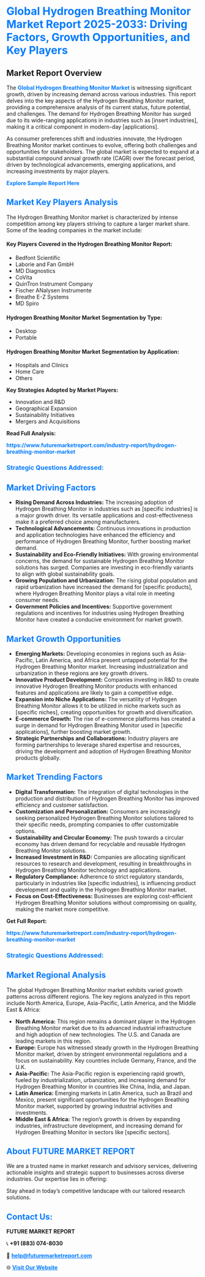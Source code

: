 <h1 style="color: #007BFF;">Global Hydrogen Breathing Monitor Market Report 2025-2033: Driving Factors, Growth Opportunities, and Key Players</h1>

<section id="overview">
<h2>Market Report Overview</h2>
<p>The <a href="https://www.futuremarketreport.com/industry-report/hydrogen-breathing-monitor-market" style="color: #007BFF; text-decoration: none;"><strong>Global Hydrogen Breathing Monitor Market</strong></a> is witnessing significant growth, driven by increasing demand across various industries. This report delves into the key aspects of the Hydrogen Breathing Monitor market, providing a comprehensive analysis of its current status, future potential, and challenges. The demand for Hydrogen Breathing Monitor has surged due to its wide-ranging applications in industries such as [insert industries], making it a critical component in modern-day [applications].</p>
<p>As consumer preferences shift and industries innovate, the Hydrogen Breathing Monitor market continues to evolve, offering both challenges and opportunities for stakeholders. The global market is expected to expand at a substantial compound annual growth rate (CAGR) over the forecast period, driven by technological advancements, emerging applications, and increasing investments by major players.</p>
</section>

<section id="overview">
<p><a href="https://www.futuremarketreport.com/request-sample/reportId=78765" style="color: #007BFF; text-decoration: none;"><strong>Explore Sample Report Here</strong></a></p>
</section>

<section id="key-players">
<h2 style="color: #007BFF;">Market Key Players Analysis</h2>
<p>The Hydrogen Breathing Monitor market is characterized by intense competition among key players striving to capture a larger market share. Some of the leading companies in the market include:</p>
<h4>Key Players Covered in the Hydrogen Breathing Monitor Report:</h4>
<ul><li>Bedfont Scientific</li><li>Laborie and Fan GmbH</li><li>MD Diagnostics</li><li>CoVita</li><li>QuinTron Instrument Company</li><li>Fischer ANalysen Instrumente</li><li>Breathe E-Z Systems</li><li>MD Spiro</li></ul>
<h4>Hydrogen Breathing Monitor Market Segmentation by Type:</h4>
<ul><li>Desktop</li><li>Portable</li></ul>

<h4>Hydrogen Breathing Monitor Market Segmentation by Application:</h4>
<ul><li>Hospitals and Clinics</li><li>Home Care</li><li>Others</li></ul>
<p><strong>Key Strategies Adopted by Market Players:</strong></p>
<ul>
<li>Innovation and R&D</li>
<li>Geographical Expansion</li>
<li>Sustainability Initiatives</li>
<li>Mergers and Acquisitions</li>
</ul>
</section>

<section>
<p><strong>Read Full Analysis: </strong></p><a href="https://www.futuremarketreport.com/industry-report/hydrogen-breathing-monitor-market" style="color: #007BFF; text-decoration: none;"><strong>https://www.futuremarketreport.com/industry-report/hydrogen-breathing-monitor-market</strong></a>
<h3 style="color: #007BFF;">Strategic Questions Addressed:</h3>
</section>

<section id="driving-factors">
<h2 style="color: #007BFF;">Market Driving Factors</h2>
<ul>
<li><strong>Rising Demand Across Industries:</strong> The increasing adoption of Hydrogen Breathing Monitor in industries such as [specific industries] is a major growth driver. Its versatile applications and cost-effectiveness make it a preferred choice among manufacturers.</li>
<li><strong>Technological Advancements:</strong> Continuous innovations in production and application technologies have enhanced the efficiency and performance of Hydrogen Breathing Monitor, further boosting market demand.</li>
<li><strong>Sustainability and Eco-Friendly Initiatives:</strong> With growing environmental concerns, the demand for sustainable Hydrogen Breathing Monitor solutions has surged. Companies are investing in eco-friendly variants to align with global sustainability goals.</li>
<li><strong>Growing Population and Urbanization:</strong> The rising global population and rapid urbanization have increased the demand for [specific products], where Hydrogen Breathing Monitor plays a vital role in meeting consumer needs.</li>
<li><strong>Government Policies and Incentives:</strong> Supportive government regulations and incentives for industries using Hydrogen Breathing Monitor have created a conducive environment for market growth.</li>
</ul>
</section>

<section id="growth-opportunities">
<h2 style="color: #007BFF;">Market Growth Opportunities</h2>
<ul>
<li><strong>Emerging Markets:</strong> Developing economies in regions such as Asia-Pacific, Latin America, and Africa present untapped potential for the Hydrogen Breathing Monitor market. Increasing industrialization and urbanization in these regions are key growth drivers.</li>
<li><strong>Innovative Product Development:</strong> Companies investing in R&D to create innovative Hydrogen Breathing Monitor products with enhanced features and applications are likely to gain a competitive edge.</li>
<li><strong>Expansion into Niche Applications:</strong> The versatility of Hydrogen Breathing Monitor allows it to be utilized in niche markets such as [specific niches], creating opportunities for growth and diversification.</li>
<li><strong>E-commerce Growth:</strong> The rise of e-commerce platforms has created a surge in demand for Hydrogen Breathing Monitor used in [specific applications], further boosting market growth.</li>
<li><strong>Strategic Partnerships and Collaborations:</strong> Industry players are forming partnerships to leverage shared expertise and resources, driving the development and adoption of Hydrogen Breathing Monitor products globally.</li>
</ul>
</section>

<section id="trending-factors">
<h2 style="color: #007BFF;">Market Trending Factors</h2>
<ul>
<li><strong>Digital Transformation:</strong> The integration of digital technologies in the production and distribution of Hydrogen Breathing Monitor has improved efficiency and customer satisfaction.</li>
<li><strong>Customization and Personalization:</strong> Consumers are increasingly seeking personalized Hydrogen Breathing Monitor solutions tailored to their specific needs, prompting companies to offer customizable options.</li>
<li><strong>Sustainability and Circular Economy:</strong> The push towards a circular economy has driven demand for recyclable and reusable Hydrogen Breathing Monitor solutions.</li>
<li><strong>Increased Investment in R&D:</strong> Companies are allocating significant resources to research and development, resulting in breakthroughs in Hydrogen Breathing Monitor technology and applications.</li>
<li><strong>Regulatory Compliance:</strong> Adherence to strict regulatory standards, particularly in industries like [specific industries], is influencing product development and quality in the Hydrogen Breathing Monitor market.</li>
<li><strong>Focus on Cost-Effectiveness:</strong> Businesses are exploring cost-efficient Hydrogen Breathing Monitor solutions without compromising on quality, making the market more competitive.</li>
</ul>
</section>

<section>
<p><strong>Get Full Report: </strong></p><a href="https://www.futuremarketreport.com/industry-report/hydrogen-breathing-monitor-market" style="color: #007BFF; text-decoration: none;"><strong>https://www.futuremarketreport.com/industry-report/hydrogen-breathing-monitor-market</strong></a>
<h3 style="color: #007BFF;">Strategic Questions Addressed:</h3>
</section>


<section id="regional-analysis">
<h2 style="color: #007BFF;">Market Regional Analysis</h2>
<p>The global Hydrogen Breathing Monitor market exhibits varied growth patterns across different regions. The key regions analyzed in this report include North America, Europe, Asia-Pacific, Latin America, and the Middle East & Africa:</p>
<ul>
<li><strong>North America:</strong> This region remains a dominant player in the Hydrogen Breathing Monitor market due to its advanced industrial infrastructure and high adoption of new technologies. The U.S. and Canada are leading markets in this region.</li>
<li><strong>Europe:</strong> Europe has witnessed steady growth in the Hydrogen Breathing Monitor market, driven by stringent environmental regulations and a focus on sustainability. Key countries include Germany, France, and the U.K.</li>
<li><strong>Asia-Pacific:</strong> The Asia-Pacific region is experiencing rapid growth, fueled by industrialization, urbanization, and increasing demand for Hydrogen Breathing Monitor in countries like China, India, and Japan.</li>
<li><strong>Latin America:</strong> Emerging markets in Latin America, such as Brazil and Mexico, present significant opportunities for the Hydrogen Breathing Monitor market, supported by growing industrial activities and investments.</li>
<li><strong>Middle East & Africa:</strong> The region’s growth is driven by expanding industries, infrastructure development, and increasing demand for Hydrogen Breathing Monitor in sectors like [specific sectors].</li>
</ul>
</section>

<footer>
<h2 style="color: #007BFF;">About FUTURE MARKET REPORT</h2>
<p>We are a trusted name in market research and advisory services, delivering actionable insights and strategic support to businesses across diverse industries. Our expertise lies in offering:</p>

<p>Stay ahead in today’s competitive landscape with our tailored research solutions.</p>

<h2 style="color: #007BFF;">Contact Us:</h2>
<p><strong>FUTURE MARKET REPORT</strong></p>
<p>📞 <strong>+91 (883) 074-8030</strong></p>
<p>📧 <strong><a href="mailto:help@futuremarketreport.com" style="color: #007BFF;">help@futuremarketreport.com</a></strong></p>
<p>🌐 <strong><a href="https://www.futuremarketreport.com/" style="color: #007BFF;">Visit Our Website</a></strong></p>
</footer>